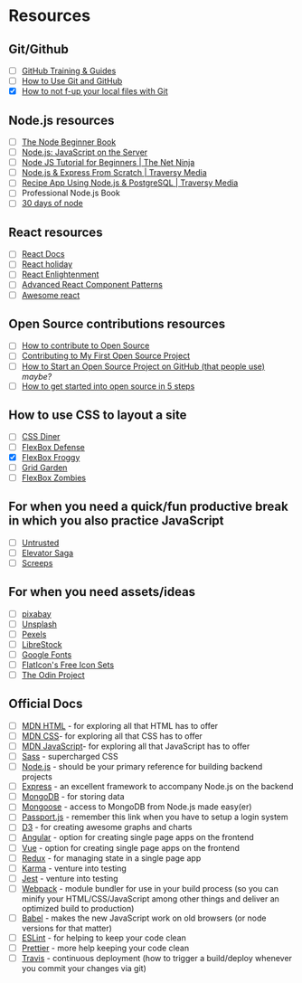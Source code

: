 # Resources

## Git/Github
- [ ]  [GitHub Training & Guides](https://www.youtube.com/playlist?list=PLg7s6cbtAD15G8lNyoaYDuKZSKyJrgwB-)
- [ ]  [How to Use Git and GitHub](https://www.udacity.com/course/how-to-use-git-and-github--ud775)
- [x]  [How to not f-up your local files with Git](https://medium.com/@francesco.agnoletto/how-to-not-f-up-your-local-files-with-git-part-1-e0756c88fd3c)
## Node.js resources
- [ ]  [The Node Beginner Book](https://www.nodebeginner.org/)
- [ ]  [Node.js: JavaScript on the Server](https://www.youtube.com/watch?v=F6k8lTrAE2g)
- [ ]  [Node JS Tutorial for Beginners | The Net Ninja](https://www.youtube.com/watch?v=w-7RQ46RgxU&list=PL4cUxeGkcC9gcy9lrvMJ75z9maRw4byYp)
- [ ]  [Node.js & Express From Scratch | Traversy Media](https://www.youtube.com/watch?v=k_0ZzvHbNBQ&list=PLillGF-RfqbYRpji8t4SxUkMxfowG4Kqp)
- [ ]  [Recipe App Using Node.js & PostgreSQL | Traversy Media](https://www.youtube.com/watch?v=AFiqctkoVJ4&list=PLillGF-RfqbaEmlPcX5e_ejaK7Y5MydkW)
- [ ]  Professional Node.js Book
- [ ]  [30 days of node](https://www.nodejsera.com/30-days-of-node.html)
## React resources
- [ ]  [React Docs](https://reactjs.org/docs/hello-world.html)
- [ ]  [React holiday](https://react.holiday/)
- [ ]  [React Enlightenment](https://www.reactenlightenment.com/)
- [ ]  [Advanced React Component Patterns](https://egghead.io/courses/advanced-react-component-patterns)
- [ ]  [Awesome react](https://github.com/enaqx/awesome-react)
## Open Source contributions resources
- [ ]  [How to contribute to Open Source](https://opensource.guide/how-to-contribute/)
- [ ]  [Contributing to My First Open Source Project](https://hackernoon.com/contributing-to-my-first-open-source-project-3e432c5e8caa)
- [ ]  [How to Start an Open Source Project on GitHub (that people use)](https://medium.freecodecamp.org/i-made-my-first-open-source-contribution-within-200-days-and-how-you-can-too-4d5bdbd63fad) _maybe?_
- [ ]  [How to get started into open source in 5 steps](http://www.barryclark.co/starting-an-open-source-project/)
## How to use CSS to layout a site
- [ ]  [CSS Diner](https://flukeout.github.io/)
- [ ]  [FlexBox Defense](http://www.flexboxdefense.com/)
- [x]  [FlexBox Froggy](http://flexboxfroggy.com/)
- [ ]  [Grid Garden](http://cssgridgarden.com/)
- [ ]  [FlexBox Zombies](http://geddski.teachable.com/p/flexbox-zombies)
## For when you need a quick/fun productive break in which you also practice JavaScript
- [ ]  [Untrusted](https://alexnisnevich.github.io/untrusted/)
- [ ]  [Elevator Saga](http://play.elevatorsaga.com/)
- [ ]  [Screeps](https://screeps.com)
## For when you need assets/ideas
- [ ]  [pixabay](https://pixabay.com/)
- [ ]  [Unsplash](https://unsplash.com/)
- [ ]  [Pexels](https://www.pexels.com/)
- [ ]  [LibreStock](http://librestock.com/)
- [ ]  [Google Fonts](https://fonts.google.com/)
- [ ]  [FlatIcon's Free Icon Sets](https://www.flaticon.com/packs?license=selection&order_by=1)
- [ ]  [The Odin Project](http://www.theodinproject.com/)
## Official Docs
- [ ]  [MDN HTML](https://developer.mozilla.org/en-US/docs/Web/HTML) - for exploring all that HTML has to offer
- [ ]  [MDN CSS](https://developer.mozilla.org/en-US/docs/Web/CSS)- for exploring all that CSS has to offer
- [ ]  [MDN JavaScript](https://developer.mozilla.org/en-US/docs/Web/JavaScript)- for exploring all that JavaScript has to offer
- [ ]  [Sass](http://sass-lang.com/guide) - supercharged CSS
- [ ]  [Node.js](https://nodejs.org/en/docs/) - should be your primary reference for building backend projects
- [ ]  [Express](https://expressjs.com/) - an excellent framework to accompany Node.js on the backend
- [ ]  [MongoDB](https://docs.mongodb.com/) - for storing data
- [ ]  [Mongoose](http://mongoosejs.com/) - access to MongoDB from Node.js made easy(er)
- [ ]  [Passport.js](http://passportjs.org/) - remember this link when you have to setup a login system
- [ ]  [D3](https://d3js.org/) - for creating awesome graphs and charts
- [ ]  [Angular](https://angular.io/) - option for creating single page apps on the frontend
- [ ]  [Vue](https://vuejs.org/) - option for creating single page apps on the frontend
- [ ]  [Redux](http://redux.js.org/) - for managing state in a single page app
- [ ]  [Karma](https://karma-runner.github.io/1.0/index.html) - venture into testing
- [ ]  [Jest](https://facebook.github.io/jest/) - venture into testing
- [ ]  [Webpack](https://webpack.github.io/) - module bundler for use in your build process (so you can minify your HTML/CSS/JavaScript among other things and deliver an optimized build to production)
- [ ]  [Babel](http://babeljs.io/) - makes the new JavaScript work on old browsers (or node versions for that matter)
- [ ]  [ESLint](https://eslint.org/) - for helping to keep your code clean
- [ ]  [Prettier](https://prettier.io/) - more help keeping your code clean
- [ ]  [Travis](https://travis-ci.org/) - continuous deployment (how to trigger a build/deploy whenever you commit your changes via git)
